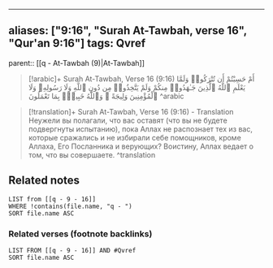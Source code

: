 
---
aliases: ["9:16", "Surah At-Tawbah, verse 16", "Qur'an 9:16"]
tags: Qvref
---

parent:: [[q - At-Tawbah (9)|At-Tawbah]]

> [!arabic]+ Surah At-Tawbah, Verse 16 (9:16)
> <span class="quran-arabic">أَمْ حَسِبْتُمْ أَن تُتْرَكُوا۟ وَلَمَّا يَعْلَمِ ٱللَّهُ ٱلَّذِينَ جَـٰهَدُوا۟ مِنكُمْ وَلَمْ يَتَّخِذُوا۟ مِن دُونِ ٱللَّهِ وَلَا رَسُولِهِۦ وَلَا ٱلْمُؤْمِنِينَ وَلِيجَةً ۚ وَٱللَّهُ خَبِيرٌۢ بِمَا تَعْمَلُونَ</span>
^arabic

> [!translation]+ Surah At-Tawbah, Verse 16 (9:16) - Translation
> Неужели вы полагали, что вас оставят (что вы не будете подвергнуты испытанию), пока Аллах не распознает тех из вас, которые сражались и не избирали себе помощников, кроме Аллаха, Его Посланника и верующих? Воистину, Аллах ведает о том, что вы совершаете.
^translation



## Related notes
```dataview
LIST from [[q - 9 - 16]]
WHERE !contains(file.name, "q - ")
SORT file.name ASC
```

### Related verses (footnote backlinks)
```dataview
LIST FROM [[q - 9 - 16]] AND #Qvref
SORT file.name ASC
```

